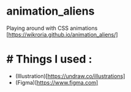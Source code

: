 # animation_aliens
Playing around with CSS animations [https://wikroria.github.io/animation_aliens/]

# # Things I used :
* (Illustration)[https://undraw.co/illustrations]
* (Figma)[https://www.figma.com]
